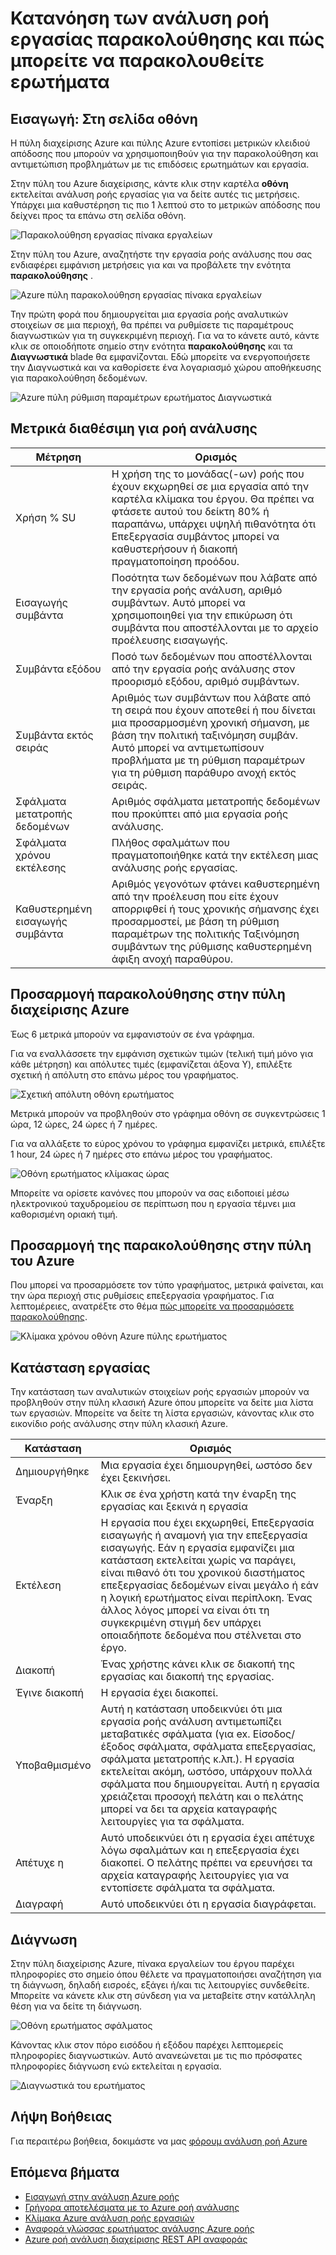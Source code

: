 <properties 
    pageTitle="Κατανόηση των ροή ανάλυσης εργασίας παρακολούθησης | Microsoft Azure" 
    description="Κατανόηση της ροής εργασίας ανάλυση παρακολούθησης" 
    keywords="οθόνη ερωτήματος"
    services="stream-analytics" 
    documentationCenter="" 
    authors="jeffstokes72" 
    manager="jhubbard" 
    editor="cgronlun"/>

<tags 
    ms.service="stream-analytics" 
    ms.devlang="na" 
    ms.topic="article" 
    ms.tgt_pltfrm="na" 
    ms.workload="data-services" 
    ms.date="09/26/2016" 
    ms.author="jeffstok"/>

# <a name="understand-stream-analytics-job-monitoring-and-how-to-monitor-queries"></a>Κατανόηση των ανάλυση ροή εργασίας παρακολούθησης και πώς μπορείτε να παρακολουθείτε ερωτήματα

## <a name="introduction-the-monitor-page"></a>Εισαγωγή: Στη σελίδα οθόνη

Η πύλη διαχείρισης Azure και πύλης Azure εντοπίσει μετρικών κλειδιού απόδοσης που μπορούν να χρησιμοποιηθούν για την παρακολούθηση και αντιμετώπιση προβλημάτων με τις επιδόσεις ερωτημάτων και εργασία. 

Στην πύλη του Azure διαχείρισης, κάντε κλικ στην καρτέλα **οθόνη** εκτελείται ανάλυση ροής εργασίας για να δείτε αυτές τις μετρήσεις. Υπάρχει μια καθυστέρηση τις πιο 1 λεπτού στο το μετρικών απόδοσης που δείχνει προς τα επάνω στη σελίδα οθόνη.  

  ![Παρακολούθηση εργασίας πίνακα εργαλείων](./media/stream-analytics-monitoring/01-stream-analytics-monitoring.png)  

Στην πύλη του Azure, αναζητήστε την εργασία ροής ανάλυσης που σας ενδιαφέρει εμφάνιση μετρήσεις για και να προβάλετε την ενότητα **παρακολούθησης** .  

  ![Azure πύλη παρακολούθηση εργασίας πίνακα εργαλείων](./media/stream-analytics-monitoring/06-stream-analytics-monitoring.png)  

Την πρώτη φορά που δημιουργείται μια εργασία ροής αναλυτικών στοιχείων σε μια περιοχή, θα πρέπει να ρυθμίσετε τις παραμέτρους διαγνωστικών για τη συγκεκριμένη περιοχή. Για να το κάνετε αυτό, κάντε κλικ σε οποιοδήποτε σημείο στην ενότητα **παρακολούθησης** και τα **Διαγνωστικά** blade θα εμφανίζονται. Εδώ μπορείτε να ενεργοποιήσετε την Διαγνωστικά και να καθορίσετε ένα λογαριασμό χώρου αποθήκευσης για παρακολούθηση δεδομένων.  

  ![Azure πύλη ρύθμιση παραμέτρων ερωτήματος Διαγνωστικά](./media/stream-analytics-monitoring/07-stream-analytics-monitoring.png)  

## <a name="metrics-available-for-stream-analytics"></a>Μετρικά διαθέσιμη για ροή ανάλυσης


| Μέτρηση | Ορισμός |
|--------|-------------|
| Χρήση % SU | Η χρήση της το μονάδας(-ων) ροής που έχουν εκχωρηθεί σε μια εργασία από την καρτέλα κλίμακα του έργου. Θα πρέπει να φτάσετε αυτού του δείκτη 80% ή παραπάνω, υπάρχει υψηλή πιθανότητα ότι Επεξεργασία συμβάντος μπορεί να καθυστερήσουν ή διακοπή πραγματοποίηση προόδου. |
| Εισαγωγής συμβάντα | Ποσότητα των δεδομένων που λάβατε από την εργασία ροής ανάλυση, αριθμό συμβάντων. Αυτό μπορεί να χρησιμοποιηθεί για την επικύρωση ότι συμβάντα που αποστέλλονται με το αρχείο προέλευσης εισαγωγής. |
| Συμβάντα εξόδου | Ποσό των δεδομένων που αποστέλλονται από την εργασία ροής ανάλυσης στον προορισμό εξόδου, αριθμό συμβάντων. |
| Συμβάντα εκτός σειράς | Αριθμός των συμβάντων που λάβατε από τη σειρά που έχουν αποτεθεί ή που δίνεται μια προσαρμοσμένη χρονική σήμανση, με βάση την πολιτική ταξινόμηση συμβάν. Αυτό μπορεί να αντιμετωπίσουν προβλήματα με τη ρύθμιση παραμέτρων για τη ρύθμιση παράθυρο ανοχή εκτός σειράς. |
| Σφάλματα μετατροπής δεδομένων | Αριθμός σφάλματα μετατροπής δεδομένων που προκύπτει από μια εργασία ροής ανάλυσης. |
| Σφάλματα χρόνου εκτέλεσης | Πλήθος σφαλμάτων που πραγματοποιήθηκε κατά την εκτέλεση μιας ανάλυσης ροής εργασίας. |
| Καθυστερημένη εισαγωγής συμβάντα | Αριθμός γεγονότων φτάνει καθυστερημένη από την προέλευση που είτε έχουν απορριφθεί ή τους χρονικής σήμανσης έχει προσαρμοστεί, με βάση τη ρύθμιση παραμέτρων της πολιτικής Ταξινόμηση συμβάντων της ρύθμισης καθυστερημένη άφιξη ανοχή παραθύρου. |

## <a name="customizing-monitoring-in-the-azure-management-portal"></a>Προσαρμογή παρακολούθησης στην πύλη διαχείρισης Azure ##

Έως 6 μετρικά μπορούν να εμφανιστούν σε ένα γράφημα.

Για να εναλλάσσετε την εμφάνιση σχετικών τιμών (τελική τιμή μόνο για κάθε μέτρηση) και απόλυτες τιμές (εμφανίζεται άξονα Y), επιλέξτε σχετική ή απόλυτη στο επάνω μέρος του γραφήματος.

  ![Σχετική απόλυτη οθόνη ερωτήματος](./media/stream-analytics-monitoring/02-stream-analytics-monitoring.png)  

Μετρικά μπορούν να προβληθούν στο γράφημα οθόνη σε συγκεντρώσεις 1 ώρα, 12 ώρες, 24 ώρες ή 7 ημέρες.

Για να αλλάξετε το εύρος χρόνου το γράφημα εμφανίζει μετρικά, επιλέξτε 1 hour, 24 ώρες ή 7 ημέρες στο επάνω μέρος του γραφήματος.

  ![Οθόνη ερωτήματος κλίμακας ώρας](./media/stream-analytics-monitoring/03-stream-analytics-monitoring.png)  

Μπορείτε να ορίσετε κανόνες που μπορούν να σας ειδοποιεί μέσω ηλεκτρονικού ταχυδρομείου σε περίπτωση που η εργασία τέμνει μια καθορισμένη οριακή τιμή. 

## <a name="customizing-monitoring-in-the-azure-portal"></a>Προσαρμογή της παρακολούθησης στην πύλη του Azure ##

Που μπορεί να προσαρμόσετε τον τύπο γραφήματος, μετρικά φαίνεται, και την ώρα περιοχή στις ρυθμίσεις επεξεργασία γραφήματος. Για λεπτομέρειες, ανατρέξτε στο θέμα [πώς μπορείτε να προσαρμόσετε παρακολούθησης](../monitoring-and-diagnostics/insights-how-to-customize-monitoring.md).

  ![Κλίμακα χρόνου οθόνη Azure πύλης ερωτήματος](./media/stream-analytics-monitoring/08-stream-analytics-monitoring.png)  

## <a name="job-status"></a>Κατάσταση εργασίας

Την κατάσταση των αναλυτικών στοιχείων ροής εργασιών μπορούν να προβληθούν στην πύλη κλασική Azure όπου μπορείτε να δείτε μια λίστα των εργασιών. Μπορείτε να δείτε τη λίστα εργασιών, κάνοντας κλικ στο εικονίδιο ροής ανάλυσης στην πύλη κλασική Azure.

| Κατάσταση | Ορισμός |
|--------|------------|
| Δημιουργήθηκε | Μια εργασία έχει δημιουργηθεί, ωστόσο δεν έχει ξεκινήσει. |
| Έναρξη | Κλικ σε ένα χρήστη κατά την έναρξη της εργασίας και ξεκινά η εργασία |
| Εκτέλεση | Η εργασία που έχει εκχωρηθεί, Επεξεργασία εισαγωγής ή αναμονή για την επεξεργασία εισαγωγής. Εάν η εργασία εμφανίζει μια κατάσταση εκτελείται χωρίς να παράγει, είναι πιθανό ότι του χρονικού διαστήματος επεξεργασίας δεδομένων είναι μεγάλο ή εάν η λογική ερωτήματος είναι περίπλοκη. Ένας άλλος λόγος μπορεί να είναι ότι τη συγκεκριμένη στιγμή δεν υπάρχει οποιαδήποτε δεδομένα που στέλνεται στο έργο. |
| Διακοπή | Ένας χρήστης κάνει κλικ σε διακοπή της εργασίας και διακοπή της εργασίας. |
| Έγινε διακοπή | Η εργασία έχει διακοπεί. |
| Υποβαθμισμένο | Αυτή η κατάσταση υποδεικνύει ότι μια εργασία ροής ανάλυση αντιμετωπίζει μεταβατικές σφάλματα (για ex. Είσοδος/έξοδος σφάλματα, σφάλματα επεξεργασίας, σφάλματα μετατροπής κ.λπ.). Η εργασία εκτελείται ακόμη, ωστόσο, υπάρχουν πολλά σφάλματα που δημιουργείται. Αυτή η εργασία χρειάζεται προσοχή πελάτη και ο πελάτης μπορεί να δει τα αρχεία καταγραφής λειτουργίες για τα σφάλματα. |
| Απέτυχε η | Αυτό υποδεικνύει ότι η εργασία έχει απέτυχε λόγω σφαλμάτων και η επεξεργασία έχει διακοπεί. Ο πελάτης πρέπει να ερευνήσει τα αρχεία καταγραφής λειτουργίες για να εντοπίσετε σφάλματα τα σφάλματα. |
| Διαγραφή | Αυτό υποδεικνύει ότι η εργασία διαγράφεται. |

## <a name="diagnosis"></a>Διάγνωση

Στην πύλη διαχείρισης Azure, πίνακα εργαλείων του έργου παρέχει πληροφορίες στο σημείο όπου θέλετε να πραγματοποιήσει αναζήτηση για τη διάγνωση, δηλαδή εισροές, εξάγει ή/και τις λειτουργίες συνδεθείτε. Μπορείτε να κάνετε κλικ στη σύνδεση για να μεταβείτε στην κατάλληλη θέση για να δείτε τη διάγνωση.

  ![Οθόνη ερωτήματος σφάλματος](./media/stream-analytics-monitoring/04-stream-analytics-monitoring.png)  

Κάνοντας κλικ στον πόρο εισόδου ή εξόδου παρέχει λεπτομερείς πληροφορίες διαγνωστικών. Αυτό ανανεώνεται με τις πιο πρόσφατες πληροφορίες διάγνωση ενώ εκτελείται η εργασία.

  ![Διαγνωστικά του ερωτήματος](./media/stream-analytics-monitoring/05-stream-analytics-monitoring.png)  

## <a name="get-help"></a>Λήψη Βοήθειας
Για περαιτέρω βοήθεια, δοκιμάστε να μας [φόρουμ ανάλυση ροή Azure](https://social.msdn.microsoft.com/Forums/en-US/home?forum=AzureStreamAnalytics)

## <a name="next-steps"></a>Επόμενα βήματα

- [Εισαγωγή στην ανάλυση Azure ροής](stream-analytics-introduction.md)
- [Γρήγορα αποτελέσματα με το Azure ροή ανάλυσης](stream-analytics-get-started.md)
- [Κλίμακα Azure ανάλυση ροής εργασιών](stream-analytics-scale-jobs.md)
- [Αναφορά γλώσσας ερωτήματος ανάλυσης Azure ροής](https://msdn.microsoft.com/library/azure/dn834998.aspx)
- [Azure ροή ανάλυση διαχείρισης REST API αναφοράς](https://msdn.microsoft.com/library/azure/dn835031.aspx)
